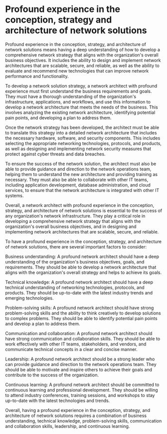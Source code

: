 # Profound experience in the conception, strategy and architecture of network solutions

Profound experience in the conception, strategy, and architecture of network solutions means having a deep understanding of how to develop a comprehensive network strategy that aligns with the organization's overall business objectives. It includes the ability to design and implement network architectures that are scalable, secure, and reliable, as well as the ability to evaluate and recommend new technologies that can improve network performance and functionality.

To develop a network solution strategy, a network architect with profound experience must first understand the business requirements and goals. They must have a thorough understanding of the organization's infrastructure, applications, and workflows, and use this information to develop a network architecture that meets the needs of the business. This involves analyzing the existing network architecture, identifying potential pain points, and developing a plan to address them.

Once the network strategy has been developed, the architect must be able to translate this strategy into a detailed network architecture that includes the necessary hardware, software, and security components. This includes selecting the appropriate networking technologies, protocols, and products, as well as designing and implementing network security measures that protect against cyber threats and data breaches.

To ensure the success of the network solution, the architect must also be able to provide guidance and direction to the network operations team, helping them to understand the new architecture and providing training as necessary. They must also be able to collaborate with other IT teams, including application development, database administration, and cloud services, to ensure that the network architecture is integrated with other IT systems.

Overall, a network architect with profound experience in the conception, strategy, and architecture of network solutions is essential to the success of any organization's network infrastructure. They play a critical role in developing a comprehensive network strategy that aligns with the organization's overall business objectives, and in designing and implementing network architectures that are scalable, secure, and reliable.

To have a profound experience in the conception, strategy, and architecture of network solutions, there are several important factors to consider:

Business understanding: A profound network architect should have a deep understanding of the organization's business objectives, goals, and requirements. They should be able to develop a network architecture that aligns with the organization's overall strategy and helps to achieve its goals.

Technical knowledge: A profound network architect should have a deep technical understanding of networking technologies, protocols, and products. They should be up-to-date with the latest industry trends and emerging technologies.

Problem-solving skills: A profound network architect should have strong problem-solving skills and the ability to think creatively to develop solutions to complex problems. They should be able to identify potential pain points and develop a plan to address them.

Communication and collaboration: A profound network architect should have strong communication and collaboration skills. They should be able to work effectively with other IT teams, stakeholders, and vendors, and communicate technical concepts in a clear and concise manner.

Leadership: A profound network architect should be a strong leader who can provide guidance and direction to the network operations team. They should be able to motivate and inspire others to achieve their goals and contribute to the success of the organization.

Continuous learning: A profound network architect should be committed to continuous learning and professional development. They should be willing to attend industry conferences, training sessions, and workshops to stay up-to-date with the latest technologies and trends.

Overall, having a profound experience in the conception, strategy, and architecture of network solutions requires a combination of business understanding, technical knowledge, problem-solving skills, communication and collaboration skills, leadership, and continuous learning.
